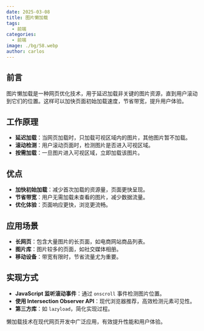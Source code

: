 ```yaml
---
date: 2025-03-08
title: 图片懒加载
tags:
  - 前端
categories:
  - 前端
image: ./bg/58.webp
author: carlos
---
```


## 前言

图片懒加载是一种网页优化技术，用于延迟加载非关键的图片资源，直到用户滚动到它们的位置。这样可以加快页面初始加载速度，节省带宽，提升用户体验。

## 工作原理

- **延迟加载**：当网页加载时，只加载可视区域内的图片，其他图片暂不加载。
- **滚动检测**：用户滚动页面时，检测图片是否进入可视区域。
- **按需加载**：一旦图片进入可视区域，立即加载该图片。

## 优点

- **加快初始加载**：减少首次加载的资源量，页面更快呈现。
- **节省带宽**：用户无需加载未查看的图片，减少数据流量。
- **优化体验**：页面响应更快，浏览更流畅。

## 应用场景

- **长网页**：包含大量图片的长页面，如电商网站商品列表。
- **图片库**：图片较多的页面，如社交媒体相册。
- **移动设备**：带宽有限时，节省流量尤为重要。

## 实现方式

- **JavaScript 监听滚动事件**：通过 `onscroll` 事件检测图片位置。
- **使用 Intersection Observer API**：现代浏览器推荐，高效检测元素可见性。
- **第三方库**：如 `lazyload`，简化实现过程。

懒加载技术在现代网页开发中广泛应用，有效提升性能和用户体验。